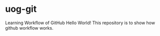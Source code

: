 # uog-git
Learning Workflow of GitHub
Hello World!
This repository is to show how github workflow works.
